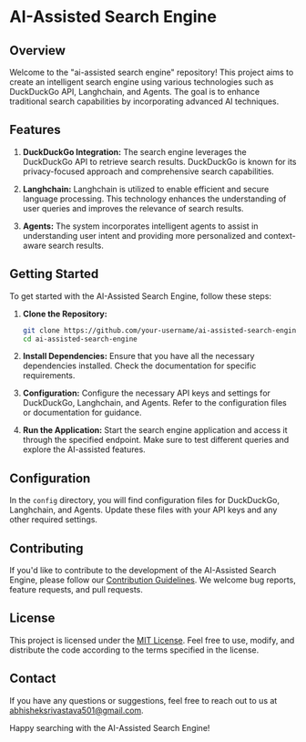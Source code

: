 # AI-Assisted Search Engine

## Overview

Welcome to the "ai-assisted search engine" repository! This project aims to create an intelligent search engine using various technologies such as DuckDuckGo API, Langhchain, and Agents. The goal is to enhance traditional search capabilities by incorporating advanced AI techniques.

## Features

1. **DuckDuckGo Integration:** The search engine leverages the DuckDuckGo API to retrieve search results. DuckDuckGo is known for its privacy-focused approach and comprehensive search capabilities.

2. **Langhchain:** Langhchain is utilized to enable efficient and secure language processing. This technology enhances the understanding of user queries and improves the relevance of search results.

3. **Agents:** The system incorporates intelligent agents to assist in understanding user intent and providing more personalized and context-aware search results.

## Getting Started

To get started with the AI-Assisted Search Engine, follow these steps:

1. **Clone the Repository:**
   ```bash
   git clone https://github.com/your-username/ai-assisted-search-engine.git
   cd ai-assisted-search-engine
   ```

2. **Install Dependencies:**
   Ensure that you have all the necessary dependencies installed. Check the documentation for specific requirements.

3. **Configuration:**
   Configure the necessary API keys and settings for DuckDuckGo, Langhchain, and Agents. Refer to the configuration files or documentation for guidance.

4. **Run the Application:**
   Start the search engine application and access it through the specified endpoint. Make sure to test different queries and explore the AI-assisted features.

## Configuration

In the `config` directory, you will find configuration files for DuckDuckGo, Langhchain, and Agents. Update these files with your API keys and any other required settings.

## Contributing

If you'd like to contribute to the development of the AI-Assisted Search Engine, please follow our [Contribution Guidelines](CONTRIBUTING.md). We welcome bug reports, feature requests, and pull requests.

## License

This project is licensed under the [MIT License](LICENSE). Feel free to use, modify, and distribute the code according to the terms specified in the license.

## Contact

If you have any questions or suggestions, feel free to reach out to us at [abhisheksrivastava501@gmail.com](mailto:abhisheksrivastava501@gmail.com).

Happy searching with the AI-Assisted Search Engine!
